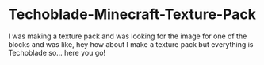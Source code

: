 # Techoblade-Minecraft-Texture-Pack
I was making a texture pack and was looking for the image for one of the blocks and was like, hey how about I make a texture pack but everything is Techoblade so... here you go!
